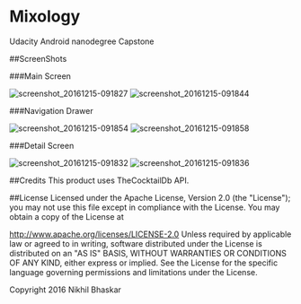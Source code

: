 # Mixology
Udacity Android nanodegree Capstone 


##ScreenShots

###Main Screen

![screenshot_20161215-091827](https://cloud.githubusercontent.com/assets/19944703/21211353/d8d51d36-c2a8-11e6-89d5-01e321ec04d1.png)    ![screenshot_20161215-091844](https://cloud.githubusercontent.com/assets/19944703/21211420/4ec09d0e-c2a9-11e6-86e2-ee56e587695a.png)

###Navigation Drawer

![screenshot_20161215-091854](https://cloud.githubusercontent.com/assets/19944703/21211446/828ad5c8-c2a9-11e6-89c5-b6309a8d47d5.png)    ![screenshot_20161215-091858](https://cloud.githubusercontent.com/assets/19944703/21211445/828953e2-c2a9-11e6-8d2b-bf80e425be47.png)

###Detail Screen

![screenshot_20161215-091832](https://cloud.githubusercontent.com/assets/19944703/21211466/c5653604-c2a9-11e6-9d6a-e823da3204eb.png)    ![screenshot_20161215-091836](https://cloud.githubusercontent.com/assets/19944703/21211467/c5658654-c2a9-11e6-9241-7701c14c6a24.png)


##Credits
This product uses TheCocktailDb API.

##License
Licensed under the Apache License, Version 2.0 (the "License"); you may not use this file except in compliance with the License. You may obtain a copy of the License at

http://www.apache.org/licenses/LICENSE-2.0 Unless required by applicable law or agreed to in writing, software distributed under the License is distributed on an "AS IS" BASIS, WITHOUT WARRANTIES OR CONDITIONS OF ANY KIND, either express or implied. See the License for the specific language governing permissions and limitations under the License.

Copyright 2016 Nikhil Bhaskar

